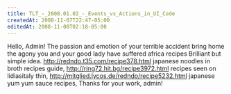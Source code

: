 ```yaml
---
title: TLT_-_2008.01.02_-_Events_vs_Actions_in_UI_Code
createdAt: 2008-11-07T22:47-05:00
editedAt: 2008-11-08T02:18-05:00
---
```


Hello, Admin! The passion and emotion of your terrible accident bring home the agony you and your good lady have suffered africa recipes Brilliant but simple idea. http://redndo.t35.com/recipe378.html japanese noodles in broth recipes guide, http://ring72.hit.bg/recipe3972.html recipes seen on lidiasitaly thin, http://mitglied.lycos.de/redndo/recipe5232.html japanese yum yum sauce recipes,  Thanks for your work, admin!

